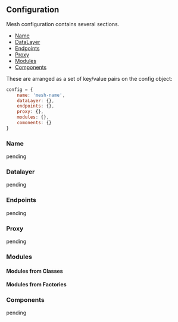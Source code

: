 ## Configuration

Mesh configuration contains several sections.

* [Name](#name)
* [DataLayer](#DataLayer)
* [Endpoints](#Endpoints)
* [Proxy](#Proxy)
* [Modules](#Modules)
* [Components](#Components)

These are arranged as a set of key/value pairs on the config object:

```javascript
config = {
    name: 'mesh-name',
    dataLayer: {},
    endpoints: {},
    proxy: {},
    modules: {},
    comonents: {}
}
```

### Name

pending

### Datalayer

pending

### Endpoints

pending

### Proxy

pending

### Modules

#### Modules from Classes

#### Modules from Factories

### Components

pending

